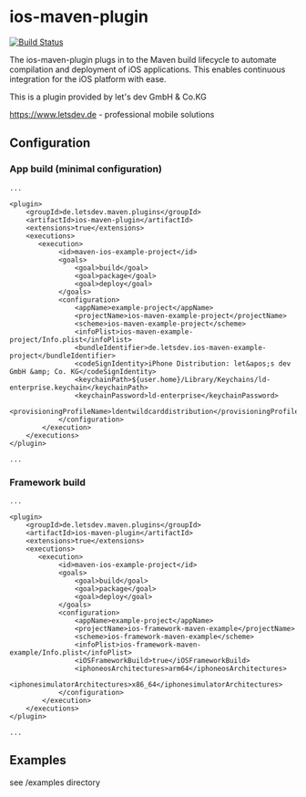 # ios-maven-plugin

[![Build Status](https://secure.travis-ci.org/letsdev/maven-ios-plugin.png)](http://travis-ci.org/letsdev/maven-ios-plugin)

The ios-maven-plugin plugs in to the Maven build lifecycle to automate compilation and deployment of iOS applications. This enables continuous integration for the iOS platform with ease.

This is a plugin provided by let's dev GmbH & Co.KG

https://www.letsdev.de - professional mobile solutions


## Configuration

### App build (minimal configuration)

```
...

<plugin>
    <groupId>de.letsdev.maven.plugins</groupId>
    <artifactId>ios-maven-plugin</artifactId>
    <extensions>true</extensions>
    <executions>
       <execution>
            <id>maven-ios-example-project</id>
            <goals>
                <goal>build</goal>
                <goal>package</goal>
                <goal>deploy</goal>
            </goals>  
            <configuration>
                <appName>example-project</appName>
                <projectName>ios-maven-example-project</projectName>
                <scheme>ios-maven-example-project</scheme>
                <infoPlist>ios-maven-example-project/Info.plist</infoPlist>
                <bundleIdentifier>de.letsdev.ios-maven-example-project</bundleIdentifier>
                <codeSignIdentity>iPhone Distribution: let&apos;s dev GmbH &amp; Co. KG</codeSignIdentity>
                <keychainPath>${user.home}/Library/Keychains/ld-enterprise.keychain</keychainPath>
                <keychainPassword>ld-enterprise</keychainPassword>
                <provisioningProfileName>ldentwildcarddistribution</provisioningProfileName>
            </configuration> 
        </execution>
    </executions>
</plugin>

...
```

### Framework build

```
...

<plugin>
    <groupId>de.letsdev.maven.plugins</groupId>
    <artifactId>ios-maven-plugin</artifactId>
    <extensions>true</extensions>
    <executions>
       <execution>
            <id>maven-ios-example-project</id>
            <goals>
                <goal>build</goal>
                <goal>package</goal>
                <goal>deploy</goal>
            </goals>  
            <configuration>
                <appName>example-project</appName>
                <projectName>ios-framework-maven-example</projectName>
                <scheme>ios-framework-maven-example</scheme>
                <infoPlist>ios-framework-maven-example/Info.plist</infoPlist>
                <iOSFrameworkBuild>true</iOSFrameworkBuild>
                <iphoneosArchitectures>arm64</iphoneosArchitectures>
                <iphonesimulatorArchitectures>x86_64</iphonesimulatorArchitectures>
            </configuration> 
        </execution>
    </executions>
</plugin>

...
```          

## Examples

see /examples directory